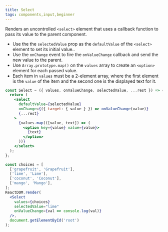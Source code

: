 ```yaml
---
title: Select
tags: components,input,beginner
---
```


Renders an uncontrolled `<select>` element that uses a callback function to pass its value to the parent component.

- Use the the `selectedValue` prop as the `defaultValue` of the `<select>` element to set its initial value..
- Use the `onChange` event to fire the `onValueChange` callback and send the new value to the parent.
- Use `Array.prototype.map()` on the `values` array to create an `<option>` element for each passed value. 
- Each item in `values` must be a 2-element array, where the first element is the `value` of the item and the second one is the displayed text for it.

```jsx
const Select = ({ values, onValueChange, selectedValue, ...rest }) => {
  return (
    <select
      defaultValue={selectedValue}
      onChange={({ target: { value } }) => onValueChange(value)}
      {...rest}
    >
      {values.map(([value, text]) => (
        <option key={value} value={value}>
          {text}
        </option>
      ))}
    </select>
  );
};
```

```jsx
const choices = [
  ['grapefruit', 'Grapefruit'],
  ['lime', 'Lime'],
  ['coconut', 'Coconut'],
  ['mango', 'Mango'],
];
ReactDOM.render(
  <Select
    values={choices}
    selectedValue="lime"
    onValueChange={val => console.log(val)}
  />,
  document.getElementById('root')
);
```
